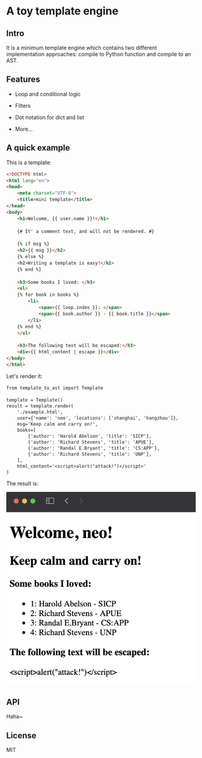# A toy template engine

## Intro

It is a minimum template engine which contains two different implementation approaches: compile to Python function and compile to an AST.

## Features

* Loop and conditional logic

* Filters

* Dot notation for dict and list

* More...

## A quick example

This is a template:

```html
<!DOCTYPE html>
<html lang="en">
<head>
    <meta charset="UTF-8">
    <title>mini template</title>
</head>
<body>
    <h1>Welcome, {{ user.name }}!</h1>

    {# It' a comment text, and will not be rendered. #}

    {% if msg %}
    <h2>{{ msg }}</h2>
    {% else %}
    <h2>Writing a template is easy!</h2>
    {% end %}

    <h3>Some books I loved: </h3>
    <ul>
    {% for book in books %}
        <li>
            <span>{{ loop.index }}: </span>
            <span>{{ book.author }} - {{ book.title }}</span>
        </li>
    {% end %}
    </ul>

    <h3>The following text will be escaped:</h3>
    <div>{{ html_content | escape }}</div>
</body>
</html>
```

Let's render it:

```python3
from template_to_ast import Template

template = Template()
result = template.render(
    './example.html',
    user={'name': 'neo', 'locations': ['shanghai', 'hangzhou']},
    msg='Keep calm and carry on!',
    books=[
        {'author': 'Harold Abelson', 'title': 'SICP'},
        {'author': 'Richard Stevens', 'title': 'APUE'},
        {'author': 'Randal E.Bryant', 'title': 'CS:APP'},
        {'author': 'Richard Stevens', 'title': 'UNP'},
    ],
    html_content='<script>alert("attack!")</script>'
)
```

The result is:

![example](./examples/example.png)

## API

Haha~

## License

MIT
